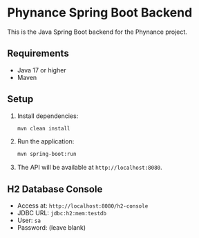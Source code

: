 # Phynance Spring Boot Backend

This is the Java Spring Boot backend for the Phynance project.

## Requirements

- Java 17 or higher
- Maven

## Setup

1. Install dependencies:
   ```sh
   mvn clean install
   ```
2. Run the application:
   ```sh
   mvn spring-boot:run
   ```
3. The API will be available at `http://localhost:8080`.

## H2 Database Console

- Access at: `http://localhost:8080/h2-console`
- JDBC URL: `jdbc:h2:mem:testdb`
- User: `sa`
- Password: (leave blank)
